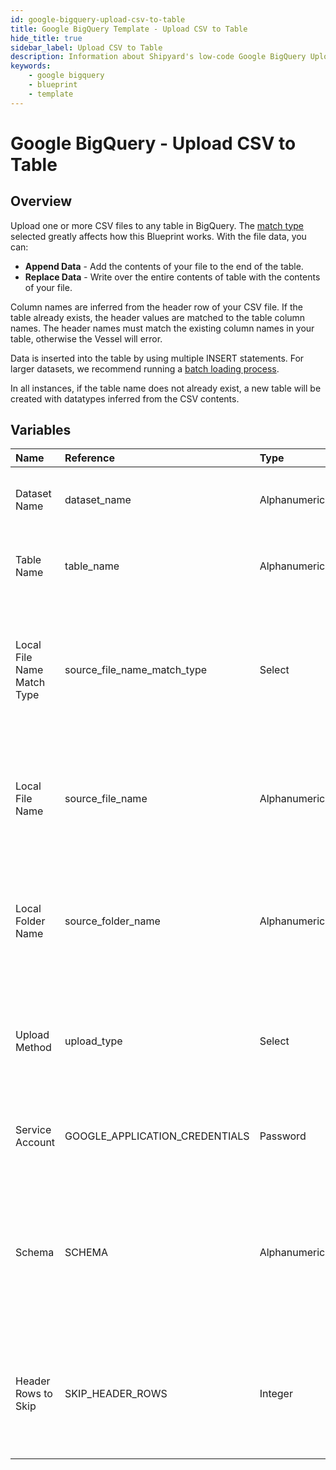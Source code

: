```yaml
---
id: google-bigquery-upload-csv-to-table
title: Google BigQuery Template - Upload CSV to Table
hide_title: true
sidebar_label: Upload CSV to Table
description: Information about Shipyard's low-code Google BigQuery Upload CSV to Table blueprint. Upload a CSV file to any table in Google BigQuery. With the file data, you can create a new table, overwrite the existing table, or append to the end of the table.
keywords:
    - google bigquery
    - blueprint
    - template
---
```


# Google BigQuery - Upload CSV to Table

## Overview

Upload one or more CSV files to any table in BigQuery. The [match type](https://www.shipyardapp.com/docs/reference/blueprint-library/match-type/) selected greatly affects how this Blueprint works. With the file data, you can:
- **Append Data** - Add the contents of your file to the end of the table.
- **Replace Data** - Write over the entire contents of table with the contents of your file.

Column names are inferred from the header row of your CSV file. If the table already exists, the header values are matched to the table column names. The header names must match the existing column names in your table, otherwise the Vessel will error.

Data is inserted into the table by using multiple INSERT statements. For larger datasets, we recommend running a [batch loading process](https://cloud.google.com/bigquery/docs/batch-loading-data#python).

In all instances, if the table name does not already exist, a new table will be created with datatypes inferred from the CSV contents.



## Variables

| Name | Reference | Type | Required | Default | Options | Description |
|:---|:---|:---|:---|:---|:---|:---|
| Dataset Name | dataset_name | Alphanumeric | :white_check_mark: | - | - | Name of the dataset where the BigQuery table lives. |
| Table Name | table_name | Alphanumeric | :white_check_mark: | - | - | Name of the BigQuery table to upload the dataset to. |
| Local File Name Match Type | source_file_name_match_type | Select | :white_check_mark: | `exact_match` | Exact Match: `exact_match`<br></br><br></br>Regex Match: `regex_match` | Determines if the text in &#34;Local File Name&#34; will look for one file with exact match, or multiple files using regex. |
| Local File Name | source_file_name | Alphanumeric | :white_check_mark: | - | - | Name of the target CSV file on Shipyard. Can be regex if &#34;Match Type&#34; is set accordingly. |
| Local Folder Name | source_folder_name | Alphanumeric | :heavy_minus_sign: | - | - | Name of the local folder on Shipyard to upload the target file from. If left blank, will look in the home directory. |
| Upload Method | upload_type | Select | :white_check_mark: | `append` | Append Data: `append`<br></br><br></br>Overwrite Data: `overwrite` | Determines how the data in your file(s) will be added to the table. |
| Service Account | GOOGLE_APPLICATION_CREDENTIALS | Password | :white_check_mark: | - | - | JSON from a Google Cloud Service account key. |
| Schema | SCHEMA | Alphanumeric | :heavy_minus_sign: | - | - | Schema for the uploaded dataset, formatted as a double-nested list. If left blank, it will be auto-detected. |
| Header Rows to Skip | SKIP_HEADER_ROWS | Integer | :heavy_minus_sign: | - | - | Number of header rows to skip when inserting data. Only required if provided custom schema. |


